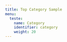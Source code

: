 ```yaml
---
title: Top Category Sample
menu:
  teste:
    name: Category
    identifier: category
    weight: 20
---
```

